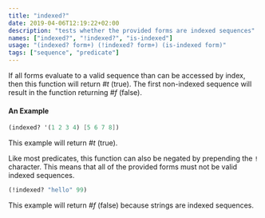 ```yaml
---
title: "indexed?"
date: 2019-04-06T12:19:22+02:00
description: "tests whether the provided forms are indexed sequences"
names: ["indexed?", "!indexed?", "is-indexed"]
usage: "(indexed? form+) (!indexed? form+) (is-indexed form)"
tags: ["sequence", "predicate"]
---
```

If all forms evaluate to a valid sequence than can be accessed by index, then this function will return _#t_ (true). The first non-indexed sequence will result in the function returning _#f_ (false).

#### An Example

~~~scheme
(indexed? '(1 2 3 4) [5 6 7 8])
~~~

This example will return _#t_ (true).

Like most predicates, this function can also be negated by prepending the `!` character. This means that all of the provided forms must not be valid indexed sequences.

~~~scheme
(!indexed? "hello" 99)
~~~

This example will return _#f_ (false) because strings are indexed sequences.
